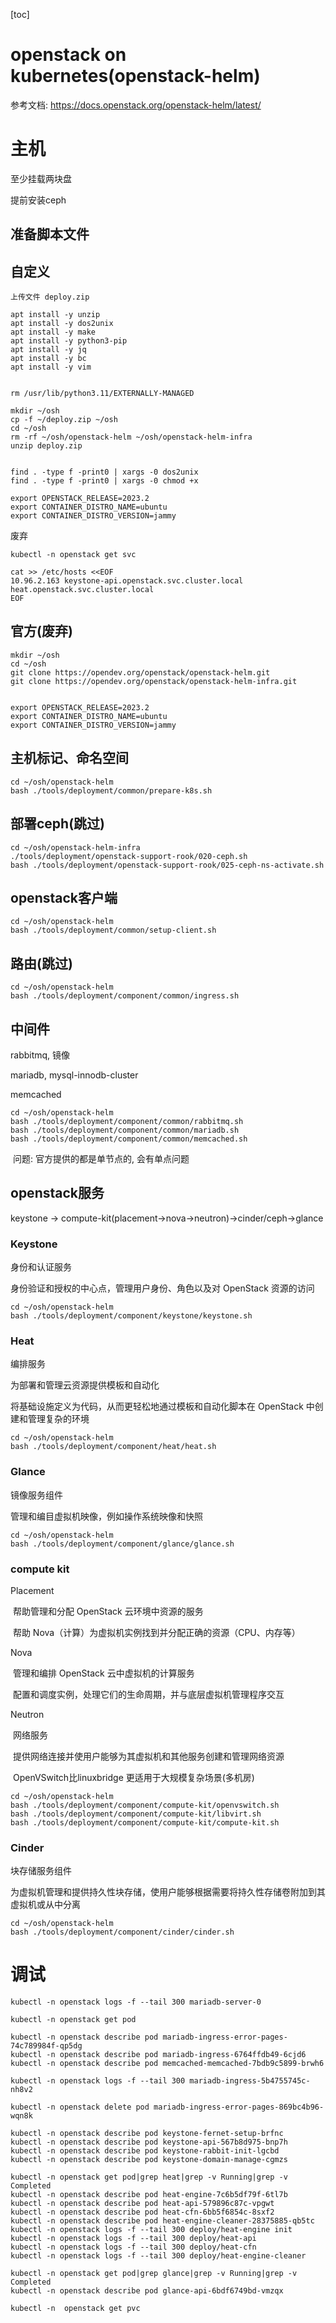 [toc]

# openstack on kubernetes(openstack-helm)

参考文档: https://docs.openstack.org/openstack-helm/latest/

# 主机

至少挂载两块盘

提前安装ceph



## 准备脚本文件

## 自定义

```
上传文件 deploy.zip

apt install -y unzip
apt install -y dos2unix
apt install -y make
apt install -y python3-pip
apt install -y jq
apt install -y bc
apt install -y vim


rm /usr/lib/python3.11/EXTERNALLY-MANAGED

mkdir ~/osh
cp -f ~/deploy.zip ~/osh
cd ~/osh
rm -rf ~/osh/openstack-helm ~/osh/openstack-helm-infra
unzip deploy.zip


find . -type f -print0 | xargs -0 dos2unix
find . -type f -print0 | xargs -0 chmod +x

export OPENSTACK_RELEASE=2023.2
export CONTAINER_DISTRO_NAME=ubuntu
export CONTAINER_DISTRO_VERSION=jammy
```



废弃

```
kubectl -n openstack get svc

cat >> /etc/hosts <<EOF
10.96.2.163 keystone-api.openstack.svc.cluster.local
heat.openstack.svc.cluster.local
EOF
```







## 官方(废弃)

```
mkdir ~/osh
cd ~/osh
git clone https://opendev.org/openstack/openstack-helm.git
git clone https://opendev.org/openstack/openstack-helm-infra.git


export OPENSTACK_RELEASE=2023.2
export CONTAINER_DISTRO_NAME=ubuntu
export CONTAINER_DISTRO_VERSION=jammy
```

## 主机标记、命名空间

```
cd ~/osh/openstack-helm
bash ./tools/deployment/common/prepare-k8s.sh
```

## 部署ceph(跳过)

```
cd ~/osh/openstack-helm-infra
./tools/deployment/openstack-support-rook/020-ceph.sh
bash ./tools/deployment/openstack-support-rook/025-ceph-ns-activate.sh
```

## openstack客户端

```
cd ~/osh/openstack-helm
bash ./tools/deployment/common/setup-client.sh
```

## 路由(跳过)

```
cd ~/osh/openstack-helm
bash ./tools/deployment/component/common/ingress.sh
```

## 中间件

rabbitmq, 镜像

mariadb, mysql-innodb-cluster

memcached

```
cd ~/osh/openstack-helm
bash ./tools/deployment/component/common/rabbitmq.sh
bash ./tools/deployment/component/common/mariadb.sh
bash ./tools/deployment/component/common/memcached.sh
```

​	问题: 官方提供的都是单节点的, 会有单点问题

## openstack服务

keystone -> compute-kit(placement->nova->neutron)->cinder/ceph->glance

### Keystone

身份和认证服务

身份验证和授权的中心点，管理用户身份、角色以及对 OpenStack 资源的访问

```
cd ~/osh/openstack-helm
bash ./tools/deployment/component/keystone/keystone.sh
```

### Heat

编排服务

为部署和管理云资源提供模板和自动化

将基础设施定义为代码，从而更轻松地通过模板和自动化脚本在 OpenStack 中创建和管理复杂的环境

```
cd ~/osh/openstack-helm
bash ./tools/deployment/component/heat/heat.sh
```

### Glance

镜像服务组件

管理和编目虚拟机映像，例如操作系统映像和快照

```
cd ~/osh/openstack-helm
bash ./tools/deployment/component/glance/glance.sh
```

### compute kit

Placement

​	帮助管理和分配 OpenStack 云环境中资源的服务

​	帮助 Nova（计算）为虚拟机实例找到并分配正确的资源（CPU、内存等）

Nova

​	管理和编排 OpenStack 云中虚拟机的计算服务

​	配置和调度实例，处理它们的生命周期，并与底层虚拟机管理程序交互

Neutron

​	网络服务

​	提供网络连接并使用户能够为其虚拟机和其他服务创建和管理网络资源

​	OpenVSwitch比linuxbridge 更适用于大规模复杂场景(多机房)



```
cd ~/osh/openstack-helm
bash ./tools/deployment/component/compute-kit/openvswitch.sh
bash ./tools/deployment/component/compute-kit/libvirt.sh
bash ./tools/deployment/component/compute-kit/compute-kit.sh
```

### Cinder

块存储服务组件

为虚拟机管理和提供持久性块存储，使用户能够根据需要将持久性存储卷附加到其虚拟机或从中分离

```
cd ~/osh/openstack-helm
bash ./tools/deployment/component/cinder/cinder.sh
```





# 调试

```
kubectl -n openstack logs -f --tail 300 mariadb-server-0
```



```
kubectl -n openstack get pod

kubectl -n openstack describe pod mariadb-ingress-error-pages-74c789984f-qp5dg
kubectl -n openstack describe pod mariadb-ingress-6764ffdb49-6cjd6
kubectl -n openstack describe pod memcached-memcached-7bdb9c5899-brwh6

kubectl -n openstack logs -f --tail 300 mariadb-ingress-5b4755745c-nh8v2

kubectl -n openstack delete pod mariadb-ingress-error-pages-869bc4b96-wqn8k
```



```
kubectl -n openstack describe pod keystone-fernet-setup-brfnc
kubectl -n openstack describe pod keystone-api-567b8d975-bnp7h
kubectl -n openstack describe pod keystone-rabbit-init-lgcbd
kubectl -n openstack describe pod keystone-domain-manage-cgmzs

```



```
kubectl -n openstack get pod|grep heat|grep -v Running|grep -v Completed
kubectl -n openstack describe pod heat-engine-7c6b5df79f-6tl7b
kubectl -n openstack describe pod heat-api-579896c87c-vpgwt
kubectl -n openstack describe pod heat-cfn-6bb5f6854c-8sxf2
kubectl -n openstack describe pod heat-engine-cleaner-28375885-qb5tc
kubectl -n openstack logs -f --tail 300 deploy/heat-engine init
kubectl -n openstack logs -f --tail 300 deploy/heat-api
kubectl -n openstack logs -f --tail 300 deploy/heat-cfn
kubectl -n openstack logs -f --tail 300 deploy/heat-engine-cleaner
```



```
kubectl -n openstack get pod|grep glance|grep -v Running|grep -v Completed
kubectl -n openstack describe pod glance-api-6bdf6749bd-vmzqx

kubectl -n  openstack get pvc
```

